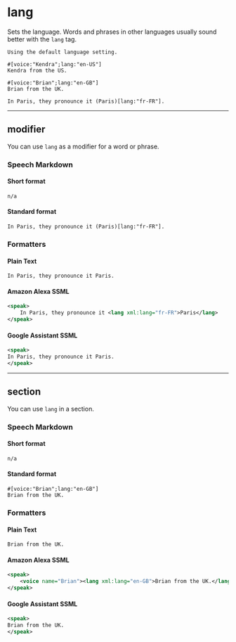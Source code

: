 # lang

Sets the language. Words and phrases in other languages usually sound better with the `lang` tag.

```
Using the default language setting.

#[voice:"Kendra";lang:"en-US"]
Kendra from the US.

#[voice:"Brian";lang:"en-GB"]
Brian from the UK.

In Paris, they pronounce it (Paris)[lang:"fr-FR"].
```
---
## modifier

You can use `lang` as a modifier for a word or phrase.

### Speech Markdown
#### Short format
```
n/a
```

#### Standard format
```
In Paris, they pronounce it (Paris)[lang:"fr-FR"].
```

### Formatters
#### Plain Text
```
In Paris, they pronounce it Paris.
```

#### Amazon Alexa SSML
```xml
<speak>
    In Paris, they pronounce it <lang xml:lang="fr-FR">Paris</lang>
</speak>
```

#### Google Assistant SSML
```xml
<speak>
In Paris, they pronounce it Paris.
</speak>
```

---
## section

You can use `lang` in a section.

### Speech Markdown
#### Short format
```
n/a
```

#### Standard format
```
#[voice:"Brian";lang:"en-GB"]
Brian from the UK.
```

### Formatters
#### Plain Text
```
Brian from the UK.
```

#### Amazon Alexa SSML
```xml
<speak>
    <voice name="Brian"><lang xml:lang="en-GB">Brian from the UK.</lang></voice>
</speak>
```

#### Google Assistant SSML
```xml
<speak>
Brian from the UK.
</speak>
```